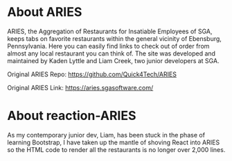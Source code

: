# About ARIES
ARIES, the Aggregation of Restaurants for Insatiable Employees of SGA, keeps tabs on favorite restaurants within the general vicinity of Ebensburg, Pennsylvania. Here you can easily find links to check out of order from almost any local restaurant you can think of. The site was developed and maintained by Kaden Lyttle and Liam Creek, two junior developers at SGA.

Original ARIES Repo: https://github.com/Quick4Tech/ARIES

Original ARIES Link: https://aries.sgasoftware.com/

# About reaction-ARIES
As my contemporary junior dev, Liam, has been stuck in the phase of learning Bootstrap, I have taken up the mantle of shoving React into ARIES so the HTML code to render all the restaurants is no longer over 2,000 lines.
